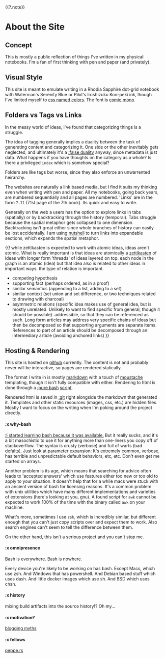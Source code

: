 {{?.note}}
# About the Site

## Concept
This is mostly a public reflection of things I've written in my physical notebooks. I'm a fan of first thinking with pen and paper (and privately).

## Visual Style
This site is meant to emulate writing in a Rhodia Sapphire dot-grid notebook
with Waterman's Serenity Blue or Pilot's Iroshizuku Kon-peki ink, though I've limited myself to [css named colors](https://www.w3schools.com/cssref/css_colors.asp). The font is [comic mono](https://dtinth.github.io/comic-mono-font/).

## Folders vs Tags vs Links
In the messy world of ideas, I've found that categorizing things is a struggle.

The idea of tagging generally implies a duality between the task of generating content and categorizing it. One side or the other inevitably gets neglected, and ultimately it's a [:false duality](tao#42) anyway, since metadata is just data. What happens if you have thoughts on the category as a whole? Is there a privileged `index` which is somehow special?

Folders are like tags but worse, since they also enforce an unwarrented heirarchy.

The websites are naturally a link based media, but I find it suits my thinking even when writing with pen and paper. All my notebooks, going back years, are numbered sequentially and all pages are numbered. 'Links' are in the form `7.71` (71st page of the 7th book). Its quick and easy to write.

Generally on the web a users has the option to explore links in tabs (spatially) or by backtracking through the history (temporal). Tabs struggle because the spatial metaphor gets collapsed to one dimension. Backtracking isn't great either since whole branches of history can easily be lost accidentally.
I am using [nutshell](https://ncase.me/nutshell/) to turn links into expandable sections, which expands the spatial metaphor.

{{! while zettlkasten is expected to work with atomic ideas, ideas aren't atomic. What is really important is that ideas are atomically
a [zettlkasten](https://zettelkasten.de/posts/overview/) of ideas with longer form 'threads' of ideas layered on top.
each node in the graph is an atomic (idea) but that idea also is related to other ideas in important ways.
the type of relation is important.
* competing hypothesis
* supporting fact (perhaps ordered, as in a proof)
* similar semantics (appending to a list, adding to a set)
* similar context (set union and set difference, or two techniques related to drawing with charcoal)
* asymmetric relations (specific idea makes use of general idea, but is mostly unrelated. Unlikely to want to find specific from general, though it should be possible).
addressible, so that they can be referenced as such.
Long form articles may address very specific chains of ideas but then be decomposed so that supporting arguments are separate items.
References to part of an article should be decomposed through an intermediary article (avoiding anchored links)
}}


## Hosting & Rendering
This site is hosted on [github](https://github.com/toombs-caeman/toombs-caeman.github.io) currently. The content is not and probably never will be interactive, so pages are rendered statically.

The format I write in is mostly [markdown](https://www.markdownguide.org/basic-syntax/) with a touch of [moustache](http://mustache.github.io/mustache.5.html) templating, though it isn't fully compatible with either.
Rendering to html is done through a [:pure bash](#why-bash) [script](./sta.sh).


Rendered html is saved in [:git](#history) right alongside the markdown that generated it.
Templates and other static resources (images, css, etc.) are hidden files. Mostly I want to focus on the writing when I'm poking around the project directly.

#### :x why-bash
[:I started learning bash because it was available.](#omni) But it really sucks, and it's a bit masochistic to use it for anything more than one-liners you copy off of stackoverflow. The syntax is crusty (verbose) and full of warts (bad defalts). Just look at parameter expansion: It's extremely common, verbose, has terrible and unpredictable default behaviors, etc, etc. Don't even get me started on arrays.

Another problem is its age, which means that searching for advice often leads to 'accepted answers' which use features either too new or too old to apply to your situation. It doesn't help that for a while macs were stuck with an ancient version of bash for licensing reasons.
It's a common problem with unix utilities which have many different implementations and varieties of extensions (here's looking at you, gnu). A found script for `awk` cannot be expected to work 100% of the time with the binary called `awk` on your machine.

What's more, sometimes I use `zsh`, which is incredibly similar, but different enough that you can't just copy scripts over and expect them to work. Also search engines can't seem to tell the difference between them.

On the other hand, this isn't a serious project and you can't stop me.

#### :x omnipresence
Bash is everywhere. Bash is nowhere.

Every device you're likely to be working on has bash. Except Macs, which use zsh. And Windows that has powershell. And Debian based stuff which uses dash. And little docker images which use sh. And BSD which uses chsh.


#### :x history
mixing build artifacts into the source history!? Oh my...

#### :x motivation?
[blogging myths](https://jvns.ca/blog/2023/06/05/some-blogging-myths/)

#### :x fellows
[peppe.rs](https://peppe.rs/posts/static_sites_with_bash/)
